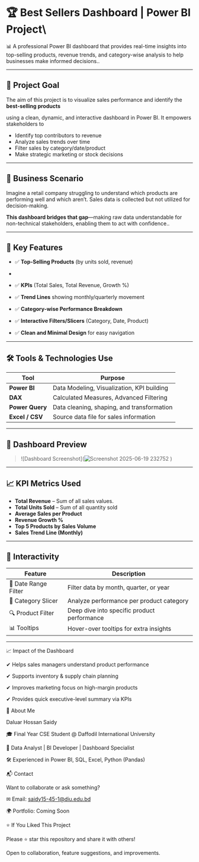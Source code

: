 # 🏆 Best Sellers Dashboard | Power BI Project\

📊 A professional Power BI dashboard that provides real-time insights into top-selling products, revenue trends, and category-wise analysis to help businesses make informed decisions..



---



## 🎯 Project Goal




The aim of this project is to visualize sales performance and identify the **best-selling products** 


using a clean, dynamic, and interactive dashboard in Power BI. It empowers stakeholders to



- Identify top contributors to revenue
- Analyze sales trends over time
- Filter sales by category/date/product
- Make strategic marketing or stock decisions



---



## 🧠 Business Scenario



Imagine a retail company struggling to understand which products are performing well and which aren’t. Sales data is collected but not utilized for decision-making.

**This dashboard bridges that gap**—making raw data understandable for non-technical stakeholders, enabling them to act with confidence..



---




## 📌 Key Features


- ✅ **Top-Selling Products** (by units sold, revenue)
- 
- ✅ **KPIs** (Total Sales, Total Revenue, Growth %)
  
- ✅ **Trend Lines** showing monthly/quarterly movement
  
- ✅ **Category-wise Performance Breakdown**
  
- ✅ **Interactive Filters/Slicers** (Category, Date, Product)
  
- ✅ **Clean and Minimal Design** for easy navigation




---




## 🛠️ Tools & Technologies Use



| Tool          | Purpose                                      
|---------------|----------------------------------------------|
| **Power BI**  | Data Modeling, Visualization, KPI building   |
| **DAX**       | Calculated Measures, Advanced Filtering      |
| **Power Query**| Data cleaning, shaping, and transformation |
| **Excel / CSV** | Source data file for sales information     |




---




## 📸 Dashboard Preview

 
> ![Dashboard Screenshot](![Screenshot 2025-06-19 232752](https://github.com/user-attachments/assets/e45a6458-0de9-4b46-9121-8578518b43a4)
)

---

## 📈 KPI Metrics Used


- **Total Revenue** – Sum of all sales values.
- **Total Units Sold** – Sum of all quantity sold
- **Average Sales per Product**
- **Revenue Growth %**
- **Top 5 Products by Sales Volume**
- **Sales Trend Line (Monthly)**

---

## 🔄 Interactivity



| Feature               | Description                                                  |
|-----------------------|--------------------------------------------------------------|
| 📅 Date Range Filter   | Filter data by month, quarter, or year                      |
| 🛒 Category Slicer     | Analyze performance per product category                    |
| 🔍 Product Filter      | Deep dive into specific product performance                 |
| 📊 Tooltips            | Hover-over tooltips for extra insights                      |




---





📈 Impact of the Dashboard


✔ Helps sales managers understand product performance

✔ Supports inventory & supply chain planning

✔ Improves marketing focus on high-margin products

✔ Provides quick executive-level summary via KPIs




🙋 About Me

Daluar Hossan Saidy

🎓 Final Year CSE Student @ Daffodil International University

💼 Data Analyst | BI Developer | Dashboard Specialist

🛠 Experienced in Power BI, SQL, Excel, Python (Pandas)



📬 Contact

Want to collaborate or ask something?


✉ Email: saidy15-45-1@diu.edu.bd



🌍 Portfolio: Coming Soon



⭐ If You Liked This Project

Please ⭐ star this repository and share it with others!


Open to collaboration, feature suggestions, and improvements.


